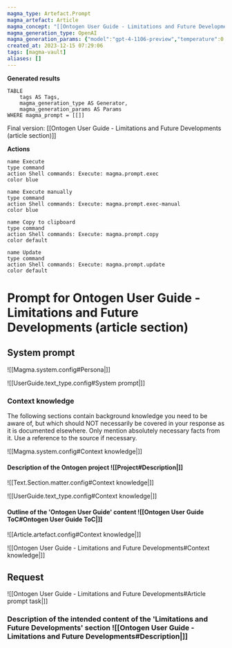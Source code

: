 ```yaml
---
magma_type: Artefact.Prompt
magma_artefact: Article
magma_concept: "[[Ontogen User Guide - Limitations and Future Developments]]"
magma_generation_type: OpenAI
magma_generation_params: {"model":"gpt-4-1106-preview","temperature":0.6}
created_at: 2023-12-15 07:29:06
tags: [magma-vault]
aliases: []
---
```


**Generated results**

```dataview
TABLE
	tags AS Tags,
	magma_generation_type AS Generator,
	magma_generation_params AS Params
WHERE magma_prompt = [[]]
```

Final version: [[Ontogen User Guide - Limitations and Future Developments (article section)]]

**Actions**

```button
name Execute
type command
action Shell commands: Execute: magma.prompt.exec
color blue
```
```button
name Execute manually
type command
action Shell commands: Execute: magma.prompt.exec-manual
color blue
```
```button
name Copy to clipboard
type command
action Shell commands: Execute: magma.prompt.copy
color default
```
```button
name Update
type command
action Shell commands: Execute: magma.prompt.update
color default
```

# Prompt for Ontogen User Guide - Limitations and Future Developments (article section)

## System prompt

![[Magma.system.config#Persona|]]

![[UserGuide.text_type.config#System prompt|]]

### Context knowledge

The following sections contain background knowledge you need to be aware of, but which should NOT necessarily be covered in your response as it is documented elsewhere. Only mention absolutely necessary facts from it. Use a reference to the source if necessary.

![[Magma.system.config#Context knowledge|]]

#### Description of the Ontogen project ![[Project#Description|]]

![[Text.Section.matter.config#Context knowledge|]]

![[UserGuide.text_type.config#Context knowledge|]]

#### Outline of the 'Ontogen User Guide' content ![[Ontogen User Guide ToC#Ontogen User Guide ToC|]]



![[Article.artefact.config#Context knowledge|]]

![[Ontogen User Guide - Limitations and Future Developments#Context knowledge|]]


## Request

![[Ontogen User Guide - Limitations and Future Developments#Article prompt task|]]

### Description of the intended content of the 'Limitations and Future Developments' section ![[Ontogen User Guide - Limitations and Future Developments#Description|]]
